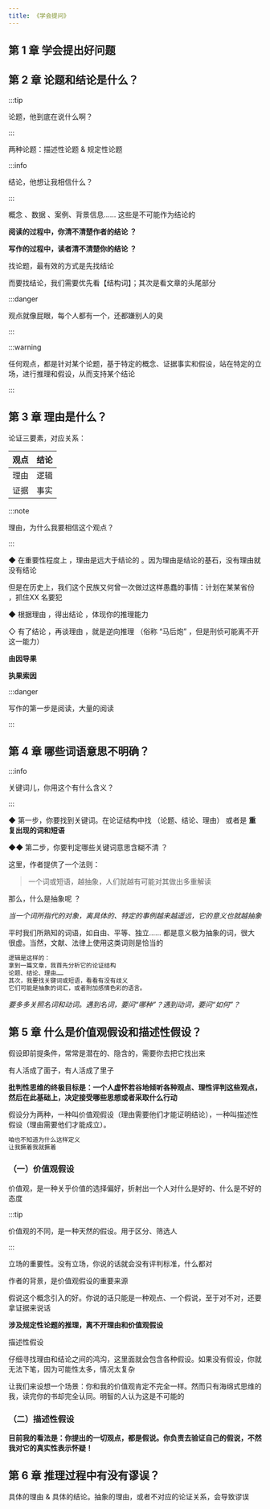 ```yaml
---
title: 《学会提问》
---
```


## 第 1 章 学会提出好问题 


## 第 2 章 论题和结论是什么？

:::tip

论题，他到底在说什么啊？

:::


两种论题：描述性论题 & 规定性论题


:::info

结论，他想让我相信什么？

:::

概念 、数据 、案例、背景信息…… 这些是不可能作为结论的


**阅读的过程中，你清不清楚作者的结论 ？**

**写作的过程中，读者清不清楚你的结论 ？**



找论题，最有效的方式是先找结论

而要找结论，我们需要优先看【结构词】；其次是看文章的头尾部分


:::danger

观点就像屁眼，每个人都有一个，还都嫌别人的臭

:::

:::warning

任何观点，都是针对某个论题，基于特定的概念、证据事实和假设，站在特定的立场，进行推理和假设，从而支持某个结论

:::



## 第 3 章 理由是什么？

论证三要素，对应关系：

|观点|结论|
|--- |---|
|理由|逻辑|
|证据|事实|


:::note

理由，为什么我要相信这个观点？

:::

◆ 在重要性程度上 ，理由是远大于结论的 。因为理由是结论的基石，没有理由就没有结论

但是在历史上，我们这个民族又何曾一次做过这样愚蠢的事情：计划在某某省份 ，抓住XX 名要犯


◆ 根据理由 ，得出结论 ，体现你的推理能力


◇ 有了结论 ，再谈理由 ，就是逆向推理 （俗称 “马后炮” ，但是刑侦可能离不开这一能力）


**由因导果** 

**执果索因**

:::danger

写作的第一步是阅读，大量的阅读

:::



## 第 4 章 哪些词语意思不明确？

:::info

关键词儿，你用这个有什么含义？

:::

 ◆ 第一步，你要找到关键词。在论证结构中找 （论题、结论、理由） 或者是 **重复出现的词和短语**

 ◆◆ 第二步，你要判定哪些关键词意思含糊不清 ？


 这里，作者提供了一个法则：

 > 一个词或短语，越抽象，人们就越有可能对其做出多重解读


 那么，什么是抽象呢 ？

 *当一个词所指代的对象，离具体的、特定的事例越来越遥远，它的意义也就越抽象*


 平时我们所熟知的词语，如自由、平等、独立……  都是意义极为抽象的词，很大很虚。当然，文献、法律上使用这类词则是恰当的


```jsx title="我的评论"
逻辑是这样的：
拿到一篇文章，我首先分析它的论证结构
论题、结论、理由……
其次，我要找关键词或短语，看看有没有歧义
它们可能是抽象的词汇，或者附加感情色彩的语言。
```

*要多多关照名词和动词。遇到名词，要问“哪种”？遇到动词，要问“如何”？*





## 第 5 章 什么是价值观假设和描述性假设？

假设即前提条件，常常是潜在的、隐含的，需要你去把它找出来

有人活成了面子，有人活成了里子

**批判性思维的终极目标是：一个人虚怀若谷地倾听各种观点、理性评判这些观点，然后在此基础上，决定接受哪些思想或者采取什么行动**

假设分为两种，一种叫价值观假设（理由需要他们才能证明结论），一种叫描述性假设（理由需要他们才能成立）。

```jsx title="我的评论"
咱也不知道为什么这样定义
让我撅着我就撅着
```

### （一）价值观假设

价值观，是一种关乎价值的选择偏好，折射出一个人对什么是好的、什么是不好的态度

:::tip

价值观的不同，是一种天然的假设。用于区分、筛选人

:::

立场的重要性。没有立场，你说的话就会没有评判标准，什么都对

作者的背景，是价值观假设的重要来源

假说这个概念引入的好。你说的话只能是一种观点、一个假说，至于对不对，还要拿证据来说话


**涉及规定性论题的推理，离不开理由和价值观假设**


描述性假设

仔细寻找理由和结论之间的鸿沟，这里面就会包含各种假设。如果没有假设，你就无法下笔，因为可能性太多，情况太复杂

让我们来设想一个场景：你和我的价值观肯定不完全一样。然而只有海绵式思维的我，读完你的书却完全认同。明智的人认为这是不可能的


### （二）描述性假设


**目前我的看法是：你提出的一切观点，都是假说。你负责去验证自己的假说，不然我对它的真实性表示怀疑！**


## 第 6 章 推理过程中有没有谬误？

具体的理由 & 具体的结论。抽象的理由，或者不对应的论证关系，会导致谬误































